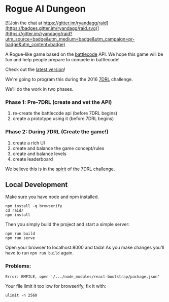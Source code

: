 # Rogue AI Dungeon

[![Join the chat at https://gitter.im/ryandagg/raid](https://badges.gitter.im/ryandagg/raid.svg)](https://gitter.im/ryandagg/raid?utm_source=badge&utm_medium=badge&utm_campaign=pr-badge&utm_content=badge)

A Rogue-like game based on the [battlecode](http://battlecode.org) API. We hope this game will be fun and help people prepare to compete in battlecode!

Check out the [latest version](http://ryandagg.github.io/raid/)!

We're going to program this during the 2016 [7DRL](http://7drl.org/) challenge. 


We'll do the work in two phases.

### Phase 1: Pre-7DRL (create and vet the API)

1. re-create the battlecode api (before 7DRL begins)
2. create a prototype using it 	(before 7DRL begins)

### Phase 2: During 7DRL (Create the game!)

1. create a rich UI
2. create and balance the game concept/rules
3. create and balance levels
4. create leaderboard

We believe this is in the [spirit](http://forums.roguetemple.com/index.php?topic=4885.0) of the 7DRL challenge.


## Local Development

Make sure you have node and npm installed.

```
npm install -g browserify
cd raid/
npm install
```

Then you simply build the project and start a simple server:
```
npm run build
npm run serve
```
Open your browser to localhost:8000 and tada! As you make changes you'll have to run `npm run build` again.

### Problems:

```
Error: EMFILE, open '/.../node_modules/react-bootstrap/package.json'
```
Your file limit it too low for browserify, fix it with:
```
ulimit -n 2560
```
